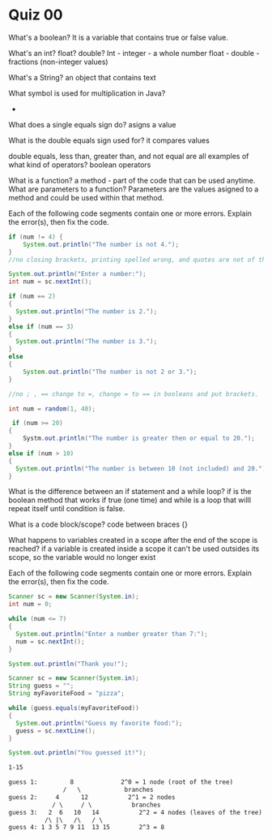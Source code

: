 # Quiz 00

What's a boolean?
It is a variable that contains true or false value.

What's an int? float? double?
Int - integer - a whole number
float - double - fractions (non-integer values)

What's a String?
an object that contains text

What symbol is used for multiplication in Java?

-

What does a single equals sign do?
asigns a value

What is the double equals sign used for?
it compares values

double equals, less than, greater than, and not equal are all examples of what kind of operators?
boolean operators

What is a function?
a method - part of the code that can be used anytime.
What are parameters to a function?
Parameters are the values asigned to a method and could be used within that method.

Each of the following code segments contain one or more errors. Explain the error(s), then fix the code.

```java
if (num != 4) {
	System.out.println("The number is not 4.");
}
//no closing brackets, printing spelled wrong, and quotes are not of the same pair.
```

```java
System.out.println("Enter a number:");
int num = sc.nextInt();

if (num == 2)
{
  System.out.println("The number is 2.");
}
else if (num == 3)
{
  System.out.println("The number is 3.");
}
else
{
	System.out.println("The number is not 2 or 3.");
}

//no ; , == change to =, change = to == in booleans and put brackets.
```

```java
int num = random(1, 40);

 if (num >= 20)
{
	Systm.out.println("The number is greater then or equal to 20.");
}
else if (num > 10)
{
  System.out.println("The number is between 10 (not included) and 20.");
}
```

What is the difference between an if statement and a while loop?
if is the boolean method that works if true (one time) and while is a loop
that willl repeat itself until condition is false.

What is a code block/scope?
code between braces {}

What happens to variables created in a scope after the end of the scope is reached?
if a variable is created inside a scope it can't be used outsides its scope, so the variable would no longer exist

Each of the following code segments contain one or more errors. Explain the error(s), then fix the code.

```java
Scanner sc = new Scanner(System.in);
int num = 0;

while (num <= 7)
{
  System.out.println("Enter a number greater than 7:");
  num = sc.nextInt();
}

System.out.println("Thank you!");
```

```java
Scanner sc = new Scanner(System.in);
String guess = "";
String myFavoriteFood = "pizza";

while (guess.equals(myFavoriteFood))
{
  System.out.println("Guess my favorite food:");
  guess = sc.nextLine();
}

System.out.println("You guessed it!");
```

```txt
1-15

guess 1:         8             2^0 = 1 node (root of the tree)
               /   \            branches
guess 2:     4      12           2^1 = 2 nodes
            / \     / \           branches
guess 3:   2  6   10   14           2^2 = 4 nodes (leaves of the tree)
          /\ |\   /\   / \
guess 4: 1 3 5 7 9 11  13 15        2^3 = 8
```
